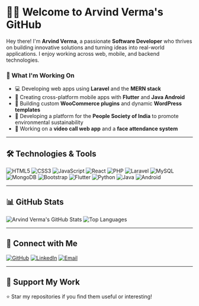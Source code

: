# 👨‍💻 Welcome to Arvind Verma's GitHub

Hey there! I'm **Arvind Verma**, a passionate **Software Developer** who thrives on building innovative solutions and turning ideas into real-world applications. I enjoy working across web, mobile, and backend technologies.

### 🚀 What I'm Working On
- 💻 Developing web apps using **Laravel** and the **MERN stack**  
- 📱 Creating cross-platform mobile apps with **Flutter** and **Java Android**  
- 🔌 Building custom **WooCommerce plugins** and dynamic **WordPress templates**  
- 🌱 Developing a platform for the **People Society of India** to promote environmental sustainability  
- 🎥 Working on a **video call web app** and a **face attendance system**  

---

## 🛠️ Technologies & Tools

![HTML5](https://img.shields.io/badge/-HTML5-E34F26?style=flat-square&logo=html5&logoColor=white)
![CSS3](https://img.shields.io/badge/-CSS3-1572B6?style=flat-square&logo=css3)
![JavaScript](https://img.shields.io/badge/-JavaScript-F7DF1E?style=flat-square&logo=javascript&logoColor=black)
![React](https://img.shields.io/badge/-React-61DAFB?style=flat-square&logo=react)
![PHP](https://img.shields.io/badge/-PHP-777BB4?style=flat-square&logo=php&logoColor=white)
![Laravel](https://img.shields.io/badge/-Laravel-FF2D20?style=flat-square&logo=laravel&logoColor=white)
![MySQL](https://img.shields.io/badge/-MySQL-4479A1?style=flat-square&logo=mysql&logoColor=white)
![MongoDB](https://img.shields.io/badge/-MongoDB-47A248?style=flat-square&logo=mongodb&logoColor=white)
![Bootstrap](https://img.shields.io/badge/-Bootstrap-563D7C?style=flat-square&logo=bootstrap&logoColor=white)
![Flutter](https://img.shields.io/badge/-Flutter-02569B?style=flat-square&logo=flutter&logoColor=white)
![Python](https://img.shields.io/badge/-Python-3776AB?style=flat-square&logo=python&logoColor=white)
![Java](https://img.shields.io/badge/-Java-007396?style=flat-square&logo=java&logoColor=white)
![Android](https://img.shields.io/badge/-Android-3DDC84?style=flat-square&logo=android&logoColor=white)

---

## 📊 GitHub Stats

![Arvind Verma's GitHub Stats](https://github-readme-stats.vercel.app/api?username=arvindverma63&show_icons=true&theme=radical)
![Top Languages](https://github-readme-stats.vercel.app/api/top-langs/?username=arvindverma63&layout=compact&theme=radical)

---

## 🔗 Connect with Me

[![GitHub](https://img.shields.io/badge/GitHub-arvindverma63-181717?style=for-the-badge&logo=github)](https://github.com/arvindverma63)
[![LinkedIn](https://img.shields.io/badge/LinkedIn-SV%20Infotech-blue?style=for-the-badge&logo=linkedin)](https://linkedin.com)
[![Email](https://img.shields.io/badge/Email-arvindverma63@example.com-red?style=for-the-badge&logo=gmail)](mailto:arvindverma63@example.com)

---

## 💚 Support My Work
⭐ Star my repositories if you find them useful or interesting!
